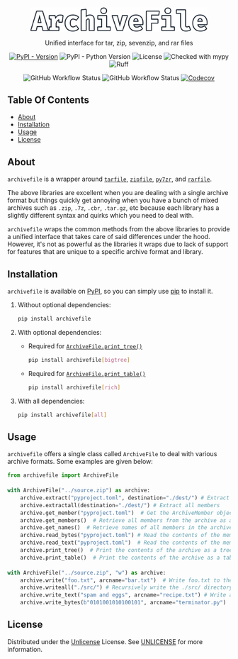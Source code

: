 <br/>
<p align="center">
  <a href="https://github.com/Ravencentric/archivefile">
    <img src="https://raw.githubusercontent.com/Ravencentric/archivefile/main/docs/assets/logo.png" alt="Logo" width="400">
  </a>
  <p align="center">
    Unified interface for tar, zip, sevenzip, and rar files
  </p>
</p>

<p align="center">
<a href="https://pypi.org/project/archivefile/"><img src="https://img.shields.io/pypi/v/archivefile" alt="PyPI - Version" ></a>
<img src="https://img.shields.io/pypi/pyversions/archivefile" alt="PyPI - Python Version">
<img src="https://img.shields.io/github/license/Ravencentric/archivefile" alt="License">
<img src="https://www.mypy-lang.org/static/mypy_badge.svg" alt="Checked with mypy">
<img src="https://img.shields.io/endpoint?url=https://raw.githubusercontent.com/astral-sh/ruff/main/assets/badge/v2.json" alt="Ruff">
</p>

<p align="center">
<img src="https://img.shields.io/github/actions/workflow/status/Ravencentric/archivefile/release.yml?" alt="GitHub Workflow Status">
<img src="https://img.shields.io/github/actions/workflow/status/Ravencentric/archivefile/test.yml?label=tests" alt="GitHub Workflow Status">
<a href="https://codecov.io/gh/Ravencentric/archivefile"><img src="https://codecov.io/gh/Ravencentric/archivefile/graph/badge.svg?token=B45ODO7TEY" alt="Codecov"></a>
</p>

## Table Of Contents

* [About](#about)
* [Installation](#installation)
* [Usage](#usage)
* [License](#license)

## About

`archivefile` is a wrapper around [`tarfile`](https://docs.python.org/3/library/tarfile.html), [`zipfile`](https://docs.python.org/3/library/zipfile.html), [`py7zr`](https://github.com/miurahr/py7zr), and [`rarfile`](https://github.com/markokr/rarfile).

The above libraries are excellent when you are dealing with a single archive format but things quickly get annoying when you have a bunch of mixed archives such as `.zip`, `.7z`, `.cbr`, `.tar.gz`, etc because each library has a slightly different syntax and quirks which you need to deal with.

`archivefile` wraps the common methods from the above libraries to provide a unified interface that takes care of said differences under the hood. However, it's not as powerful as the libraries it wraps due to lack of support for features that are unique to a specific archive format and library.

## Installation

`archivefile` is available on [PyPI](https://pypi.org/project/archivefile/), so you can simply use [pip](https://github.com/pypa/pip) to install it.

1. Without optional dependencies:

    ```sh
    pip install archivefile
    ```

2. With optional dependencies:

    - Required for [`ArchiveFile.print_tree()`](https://archivefile.ravencentric.cc/api-reference/archivefile/#archivefile.ArchiveFile.print_tree)

        ```sh
        pip install archivefile[bigtree]
        ```

    - Required for [`ArchiveFile.print_table()`](https://archivefile.ravencentric.cc/api-reference/archivefile/#archivefile.ArchiveFile.print_table)

        ```sh
        pip install archivefile[rich]
        ```

3. With all dependencies:

    ```sh
    pip install archivefile[all]
    ```

## Usage

`archivefile` offers a single class called `ArchiveFile` to deal with various archive formats. Some examples are given below:

```py
from archivefile import ArchiveFile

with ArchiveFile("../source.zip") as archive:
    archive.extract("pyproject.toml", destination="./dest/") # Extract a single member by it's name
    archive.extractall(destination="./dest/") # Extract all members
    archive.get_member("pyproject.toml")  # Get the ArchiveMember object for the member by it's name
    archive.get_members()  # Retrieve all members from the archive as a generator of ArchiveMember objects
    archive.get_names()  # Retrieve names of all members in the archive as a tuple of strings
    archive.read_bytes("pyproject.toml") # Read the contents of the member as bytes
    archive.read_text("pyproject.toml")  # Read the contents of the member as text
    archive.print_tree()  # Print the contents of the archive as a tree.
    archive.print_table()  # Print the contents of the archive as a table.

with ArchiveFile("../source.zip", "w") as archive:
    archive.write("foo.txt", arcname="bar.txt")  # Write foo.txt to the archive as bar.txt
    archive.writeall("./src/") # Recursively write the ./src/ directory to the archive
    archive.write_text("spam and eggs", arcname="recipe.txt") # Write a string to the archive as recipe.txt
    archive.write_bytes(b"0101001010100101", arcname="terminator.py")  # Write bytes to the archive as terminator.py
```

## License

Distributed under the [Unlicense](https://choosealicense.com/licenses/unlicense/) License. See [UNLICENSE](https://github.com/Ravencentric/archivefile/blob/main/UNLICENSE) for more information.
